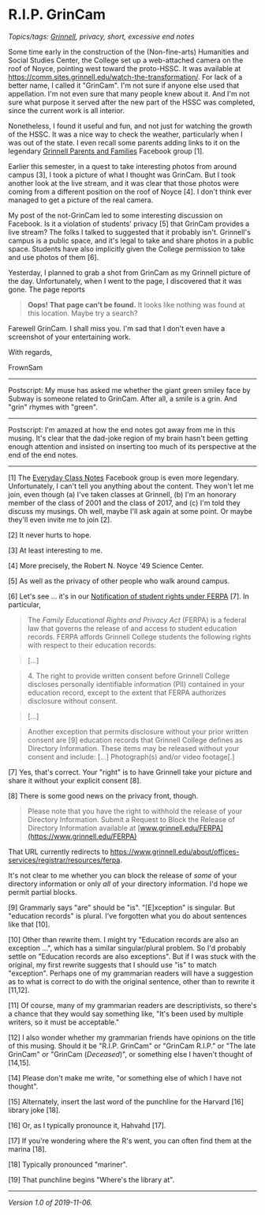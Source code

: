 R.I.P. GrinCam
==============

*Topics/tags: [Grinnell](index-grinnell), privacy, short, excessive end notes*

Some time early in the construction of the (Non-fine-arts) Humanities and
Social Studies Center, the College set up a web-attached camera on the
roof of Noyce, pointing west toward the proto-HSSC.  It was available
at <https://comm.sites.grinnell.edu/watch-the-transformation/>.  For lack
of a better name, I called it "GrinCam".  I'm not sure if anyone else used
that appellation.  I'm not even sure that many people knew about it.  And
I'm not sure what purpose it served after the new part of the HSSC was
completed, since the current work is all interior.

Nonetheless, I found it useful and fun, and not just for watching
the growth of the HSSC.  It was a nice way to check the weather,
particularly when I was out of the state.  I even recall some parents
adding links to it on the legendary [Grinnell Parents and
Families](https://www.facebook.com/groups/1811021705815642/) Facebook
group [1].

Earlier this semester, in a quest to take interesting photos from around
campus [3], I took a picture of what I thought was GrinCam.  But I took
another look at the live stream, and it was clear that those photos were
coming from a different position on the roof of Noyce [4].  I don't think
ever managed to get a picture of the real camera.

My post of the not-GrinCam led to some interesting discussion on Facebook.
Is it a violation of students' privacy [5] that GrinCam provides a live
stream?  The folks I talked to suggested that it probably isn't.  Grinnell's
campus is a public space, and it's legal to take and share photos in a
public space.  Students have also implicitly given the College permission
to take and use photos of them [6].

Yesterday, I planned to grab a shot from GrinCam as my Grinnell
picture of the day.  Unfortunately, when I went to the page, I
discovered that it was gone.  The page reports

> **Oops! That page can’t be found.** It looks like nothing was
found at this location. Maybe try a search?

Farewell GrinCam.  I shall miss you.  I'm sad that I don't even
have a screenshot of your entertaining work.

With regards, 

FrownSam

---

Postscript: My muse has asked me whether the giant green smiley
face by Subway is someone related to GrinCam.  After all, a smile
is a grin.  And "grin" rhymes with "green".

---

Postscript: I'm amazed at how the end notes got away from me in this
musing.  It's clear that the dad-joke region of my brain hasn't been 
getting enough attention and insisted on inserting too much of its
perspective at the end of the end notes.

---

[1] The [Everyday Class Notes](https://www.facebook.com/groups/afterpants/)
Facebook group is even more legendary.  Unfortunately, I can't tell
you anything about the content.  They won't let me join, even though
(a) I've taken classes at Grinnell, (b) I'm an honorary member of
the class of 2001 and the class of 2017, and (c) I'm told they
discuss my musings.  Oh well, maybe I'll ask again at some point.  Or
maybe they'll even invite me to join [2].

[2] It never hurts to hope.

[3] At least interesting to me.

[4] More precisely, the Robert N. Noyce '49 Science Center.

[5] As well as the privacy of other people who walk around campus.

[6] Let's see ... it's in our [Notification of student rights under FERPA](https://www.grinnell.edu/sites/default/files/docs/2019-08/2019-20FERPAannualnotification.pdf) [7].  In particular,

> The _Family Educational Rights and Privacy Act_ (FERPA) is a federal law that governs the release of and access to student education records. FERPA affords Grinnell College students the following rights with respect to their education records:

> [...]

> 4\. The right to provide written consent before Grinnell College discloses personally identifiable information (PII) contained in your education record, except to the extent that FERPA authorizes disclosure without consent.

> [...]

> Another exception that permits disclosure without your prior written consent are [9] education records that Grinnell College defines as Directory Information. These items may be released without your consent and include: [...] Photograph(s) and/or video footage[.]

[7] Yes, that's correct.  Your "right" is to have Grinnell take your picture and share it without your explicit consent [8].

[8] There is some good news on the privacy front, though.

> Please note that you have the right to withhold the release of your Directory Information. Submit a Request to Block the Release of Directory Information available at [www.grinnell.edu/FERPA](https://www.grinnell.edu/FERPA)

That URL currently redirects to <https://www.grinnell.edu/about/offices-services/registrar/resources/ferpa>.

It's not clear to me whether you can block the release of *some* of your
directory information or only *all* of your directory information.  I'd
hope we permit partial blocks.

[9] Grammarly says "are" should be "is".  "[E]xception" is singular.  But
"education records" is plural.  I've forgotten what you do about sentences
like that [10].

[10] Other than rewrite them.  I might try "Education records are also
an exception ...", which has a similar singular/plural problem.  So
I'd probably settle on "Education records are also exceptions".  But
if I was stuck with the original, my first rewrite suggests that I should
use "is" to match "exception".  Perhaps one of my grammarian readers
will have a suggestion as to what is correct to do with the original
sentence, other than to rewrite it [11,12].

[11] Of course, many of my grammarian readers are descriptivists, so
there's a chance that they would say something like, "It's been
used by multiple writers, so it must be acceptable."

[12] I also wonder whether my grammarian friends have opinions on the
title of this musing.  Should it be "R.I.P. GrinCam" or "GrinCam R.I.P."
or "The late GrinCam" or "GrinCam (_Deceased_)", or something else I
haven't thought of [14,15].

[14] Please don't make me write, "or something else of which I have not
thought".

[15] Alternately, insert the last word of the punchline for the
Harvard [16] library joke [18].

[16] Or, as I typically pronounce it, Hahvahd [17].

[17] If you're wondering where the R's went, you can often find them
at the marina [18].

[18] Typically pronounced "mariner".

[19] That punchline begins "Where's the library at".

---

*Version 1.0 of 2019-11-06.*
